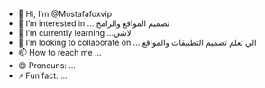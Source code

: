 - 👋 Hi, I’m @Mostafafoxvip
- 👀 I’m interested in ... تصميم المواقع والرامج
- 🌱 I’m currently learning ...لاشي
- 💞️ I’m looking to collaborate on ... الي تعلم تصميم التطبيقات والمواقع
- 📫 How to reach me ...
- 😄 Pronouns: ...
- ⚡ Fun fact: ...

<!---
Mostafafoxvip/Mostafafoxvip is a ✨ special ✨ repository because its `README.md` (this file) appears on your GitHub profile.
You can click the Preview link to take a look at your changes.
--->
